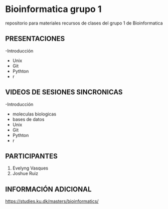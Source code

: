 # Bioinformatica grupo 1
repositorio para materiales recursos de clases del grupo 1 de Bioinformatica


## PRESENTACIONES

-Introducción
- Unix
- Git
- Pythton
- r


## VIDEOS DE SESIONES SINCRONICAS

-Introducción
- moleculas biologicas
- bases de datos    
- Unix
- Git
- Pythton
- r


## PARTICIPANTES
1. Evelyng Vasques
2. Joshue Ruiz


## INFORMACIÓN ADICIONAL

<https://studies.ku.dk/masters/bioinformatics/>
